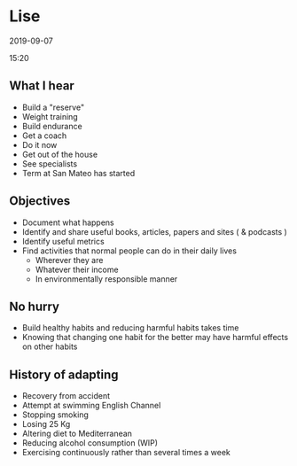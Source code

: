 # Lise

2019-09-07

15:20

## What I hear

* Build a "reserve"
* Weight training
* Build endurance
* Get a coach
* Do it now
* Get out of the house
* See specialists
* Term at San Mateo has started


## Objectives

* Document what happens
* Identify and share useful books, articles, papers and sites ( & podcasts )
* Identify useful metrics
* Find activities that normal people can do in their daily lives
    * Wherever they are
    * Whatever their income
    * In environmentally responsible manner


## No hurry

* Build healthy habits and reducing harmful habits takes time
* Knowing that changing one habit for the better may have harmful effects on other habits


## History of adapting

* Recovery from accident
* Attempt at swimming English Channel
* Stopping smoking
* Losing 25 Kg
* Altering diet to Mediterranean
* Reducing alcohol consumption (WIP)
* Exercising continuously rather than several times a week
